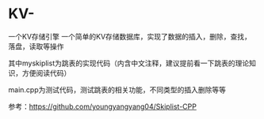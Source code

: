 # KV-
一个KV存储引擎
一个简单的KV存储数据库，实现了数据的插入，删除，查找，落盘，读取等操作

其中myskiplist为跳表的实现代码（内含中文注释，建议提前看一下跳表的理论知识，方便阅读代码）

main.cpp为测试代码，测试跳表的相关功能，不同类型的插入删除等等

参考：https://github.com/youngyangyang04/Skiplist-CPP
